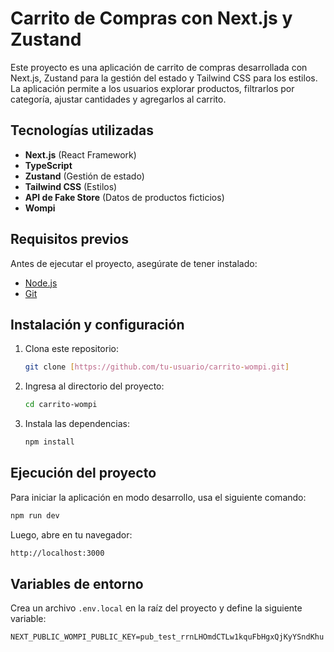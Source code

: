 # Carrito de Compras con Next.js y Zustand

Este proyecto es una aplicación de carrito de compras desarrollada con Next.js, Zustand para la gestión del estado y Tailwind CSS para los estilos. La aplicación permite a los usuarios explorar productos, filtrarlos por categoría, ajustar cantidades y agregarlos al carrito.

## Tecnologías utilizadas

- **Next.js** (React Framework)
- **TypeScript**
- **Zustand** (Gestión de estado)
- **Tailwind CSS** (Estilos)
- **API de Fake Store** (Datos de productos ficticios)
- **Wompi**

## Requisitos previos

Antes de ejecutar el proyecto, asegúrate de tener instalado:

- [Node.js](https://nodejs.org/es/download)
- [Git](https://git-scm.com/)

## Instalación y configuración

1. Clona este repositorio:
   ```sh
   git clone [https://github.com/tu-usuario/carrito-wompi.git]
   ```

2. Ingresa al directorio del proyecto:
   ```sh
   cd carrito-wompi
   ```

3. Instala las dependencias:
   ```sh
   npm install
   ```

## Ejecución del proyecto

Para iniciar la aplicación en modo desarrollo, usa el siguiente comando:
   ```sh
   npm run dev
   ```

Luego, abre en tu navegador:
   ```sh
   http://localhost:3000
   ```


## Variables de entorno

Crea un archivo `.env.local` en la raíz del proyecto y define la siguiente variable:

```
NEXT_PUBLIC_WOMPI_PUBLIC_KEY=pub_test_rrnLHOmdCTLw1kquFbHgxQjKyYSndKhu
```





